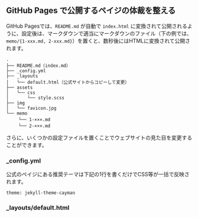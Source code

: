## GitHub Pages で公開するペイジの体裁を整える

GitHub Pagesでは、`README.md` が自動で `index.html` に変換されて公開されるように、設定後は、マークダウンで適当にマークダウンのファイル（下の例では、`memo/{1-xxx.md, 2-xxx.md}`）を置くと、数秒後にはHTMLに変換されて公開されます。

```
.
├── README.md（index.md）
├── _config.yml
├── _layouts
│   └── default.html（公式サイトからコピーして変更）
├── assets
│   └── css
│       └── style.scss
├── img
│   └── favicon.jpg
└── memo
　   └── 1-×××.md
　   └── 2-×××.md
```

さらに、いくつかの設定ファイルを置くことでウェブサイトの見た目を変更することができます。


### _config.yml

公式のペイジにある推奨テーマは下記の1行を書くだけでCSS等が一括で反映されます。
```
theme: jekyll-theme-cayman
```



### _layouts/default.html



